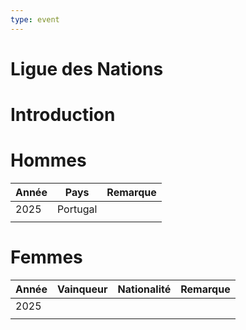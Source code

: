 ```yaml
---
type: event
---
```


# Ligue des Nations

# Introduction

# Hommes

| Année | Pays     | Remarque |
| ----- | -------- | -------- |
| 2025  | Portugal |          |
|       |          |          |
# Femmes

| Année | Vainqueur | Nationalité | Remarque |
| ----- | --------- | ----------- | -------- |
| 2025  |           |             |          |
|       |           |             |          |
